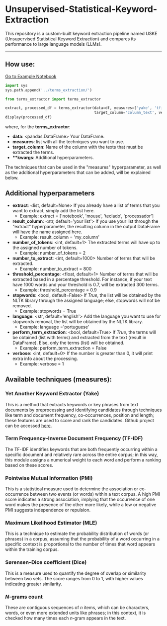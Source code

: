 # Unsupervised-Statistical-Keyword-Extraction

This repository is a custom-built keyword extraction pipeline named USKE (Unsupervised Statistical Keyword Extraction) and compares its performance to large language models (LLMs).

---

## How use:

[Go to Example Notebook](/Example%20notebooks/USKE%20example.ipynb)

```python
import sys
sys.path.append('../terms_extraction/')

from terms_extractor import terms_extractor

extract, processed_df = terms_extractor(data=df, measures=['yake', 'tfidf', 'pmi', 'mle', 'dice', 'count'], 
                                        target_column='column_text', verbose=1)
display(processed_df)
```

where, for the **terms_extractor**: 

* **data**: <pandas.DataFrame> Your DataFrame.
* **measures**: <list> list with all the techniques you want to use.
* **target_column**: <str> Name of the column with the texts that must be extracted the terms.
* **\*\*kwargs**: Additional hyperparameters.

The techniques that can be used in the "measures" hyperparameter, as well as the additional hyperparameters that can be added, will be explained below.

## Additional hyperparameters

* **extract**: <list, default=None> If you already have a list of terms that you want to extract, simply add the list here. 
    * Example: extract = ['notebook', 'mouse', 'teclado', 'processador']
* **result_column**: <str, default='your list'> If you use your list through the "extract" hyperparameter, the resulting column in the output DataFrame will have the name assigned here.
    * Example: result_column = 'my_column' 
* **number_of_tokens**: <int, default=1> The extracted terms will have up to the assigned number of tokens.
    * Example: number_of_tokens = 2 
* **number_to_extract**: <int, default=1000> Number of terms that will be extracted.
    * Example: number_to_extract = 800
* **threshold_percentage**: <float, default=1> Number of terms that will be extracted based in a percentage threshold. For instance, if your text have 1000 words and your threshold is 0.7, will be extracted 300 terms.
    * Example: threshold_percentage = 0.9
* **stopwords**: <bool, default=False> If _True_, the list will be obtained by the NLTK library through the assigned language; else, stopwords will not be removed.
    * Example: stopwords = True 
* **language**: <str, default='english'> Add the language you want to use for stopwords removal, the list will be obtained by the NLTK library.
    * Example: language ='portuguese' 
* **perform_term_extraction**: <bool, default=True> If _True_, the terms will be obtained (list with terms) and extracted from the text (result in DataFrame). Else, only the terms (list) will be obtained.
    * Example: perform_term_extraction = False
* **verbose**: <int, default=0> If the number is greater than 0, it will print extra info about the processing.
    * Example: verbose = 1

## Available techniques (measures):

### Yet Another Keyword Extractor (Yake)

This is a method that extracts keywords or key phrases from text documents by preprocessing and identifying candidates through techniques like term and document frequency, co-occurrences, position and length; these features are used to score and rank the candidates. Github project can be accessed [here](https://github.com/LIAAD/yake).

### Term Frequency–Inverse Document Frequency (TF-IDF)

The TF-IDF identifies keywords that are both frequently occurring within a specific document and relatively rare across the entire corpus; in this way, this module assigns a numerical weight to each word and perform a ranking based on these scores.

### Pointwise Mutual Information (PMI)

This is a statistical measure used to determine the association or co-occurrence between two events (or words) within a text corpus. A high PMI score indicates a strong association, implying that the occurrence of one word makes the presence of the other more likely, while a low or negative PMI suggests independence or repulsion.

### Maximum Likelihood Estimator (MLE)

This is a technique to estimate the probability distribution of words (or phrases) in a corpus, assuming that the probability of a word occurring in a specific context is proportional to the number of times that word appears within the training corpus.

### Sørensen–Dice coefficient (Dice)

This is a measure used to quantify the degree of overlap or similarity between two sets. The score ranges from 0 to 1, with higher values indicating greater similarity.

### _N_-grams count

These are contiguous sequences of _n_ items, which can be characters, words, or even more extended units like phrases; in this context, it is checked how many times each _n_-gram appears in the text.


